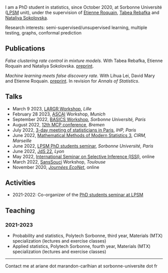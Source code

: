I am a PhD student in statistics, since October 2020, at Sorbonne Université ([LPSM](https://www.lpsm.paris/index) unit), under the supervision of [Etienne Roquain](https://etienneroquain-81.webself.net/), [Tabea Rebafka](https://www.lpsm.paris/pageperso/rebafka/) and [Nataliya Sokolovska](https://sites.google.com/view/nsokolovska/home). 

Research interests: semi-supervised/unsupervised learning, multiple testing, graphs, conformal prediction 

## Publications
*False clustering rate control in mixture models.* With Tabea Rebafka, Etienne Roquain and Nataliya Sokolovska. [preprint](https://arxiv.org/abs/2203.02597).

*Machine learning meets false discovery rate.* With Lihua Lei, David Mary and Etienne Roquain. [preprint](https://arxiv.org/abs/2208.06685). In revision for *Annals of Statistics*. 

## Talks
- March 9 2023, [LARGR Workshop](https://statlearngraph23.sciencesconf.org/), *Lille* 
- February 28 2023, [ASCAI](https://sites.google.com/view/prci-ascai/accueil) Workshop, *Munich*
- September 2022, [BASICS Workshop](https://sites.google.com/view/basics-workshop/about), *Sorbonne Université, Paris*
- August 2022, [12th MCP conference](https://www.mcp-conference.org/), *Bremen*
- July 2022, [3-day meeting of statisticians in Paris](https://sandal.uni.lu/international-statistics-days/), *IHP, Paris*
- June 2022, [Mathematical Methods of Modern Statistics 3](https://conferences.cirm-math.fr/2554.html), *CIRM, Marseille*
- June 2022, [LPSM PhD students seminar](https://www.lpsm.paris/seminaires/gtt/index), *Sorbonne Université, Paris*
- June 2022, [JdS 22](https://jds22.sciencesconf.org/), *Lyon*
- May 2022, [International Seminar on Selective Inference (ISSI)](https://www.selectiveinferenceseminar.com/), online
- March 2022, [SansSouci](https://www.math.univ-toulouse.fr/~pneuvial/sanssouci.html) Workshop, *Toulouse*
- November 2020, [*Journées EcoNet*](https://cmatias.perso.math.cnrs.fr/ANR_EcoNet.html), online

## Activities
- 2021-2022: Co-organizer of the [PhD students seminar at LPSM](https://www.lpsm.paris/seminaires/gtt/index)

## Teaching

### 2021-2023
- Probability and statistics, Polytech Sorbonne, third year, Materials (MTX) specialization (lectures and exercise classes)
- Applied statistics, Polytech Sorbonne, fourth year, Materials (MTX) specialization (lectures and exercise classes)

---
Contact me at ariane dot marandon-carlhian at sorbonne-universite dot fr
